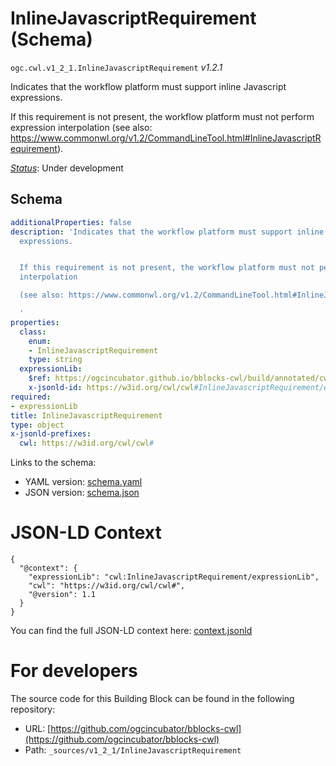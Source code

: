 
# InlineJavascriptRequirement (Schema)

`ogc.cwl.v1_2_1.InlineJavascriptRequirement` *v1.2.1*

Indicates that the workflow platform must support inline Javascript expressions.

If this requirement is not present, the workflow platform must not perform expression interpolation
(see also: https://www.commonwl.org/v1.2/CommandLineTool.html#InlineJavascriptRequirement).


[*Status*](http://www.opengis.net/def/status): Under development

## Schema

```yaml
additionalProperties: false
description: 'Indicates that the workflow platform must support inline Javascript
  expressions.


  If this requirement is not present, the workflow platform must not perform expression
  interpolation

  (see also: https://www.commonwl.org/v1.2/CommandLineTool.html#InlineJavascriptRequirement).

  '
properties:
  class:
    enum:
    - InlineJavascriptRequirement
    type: string
  expressionLib:
    $ref: https://ogcincubator.github.io/bblocks-cwl/build/annotated/cwl/v1_2_1/InlineJavascriptLibraries/schema.yaml
    x-jsonld-id: https://w3id.org/cwl/cwl#InlineJavascriptRequirement/expressionLib
required:
- expressionLib
title: InlineJavascriptRequirement
type: object
x-jsonld-prefixes:
  cwl: https://w3id.org/cwl/cwl#

```

Links to the schema:

* YAML version: [schema.yaml](https://ogcincubator.github.io/bblocks-cwl/build/annotated/cwl/v1_2_1/InlineJavascriptRequirement/schema.json)
* JSON version: [schema.json](https://ogcincubator.github.io/bblocks-cwl/build/annotated/cwl/v1_2_1/InlineJavascriptRequirement/schema.yaml)


# JSON-LD Context

```jsonld
{
  "@context": {
    "expressionLib": "cwl:InlineJavascriptRequirement/expressionLib",
    "cwl": "https://w3id.org/cwl/cwl#",
    "@version": 1.1
  }
}
```

You can find the full JSON-LD context here:
[context.jsonld](https://ogcincubator.github.io/bblocks-cwl/build/annotated/cwl/v1_2_1/InlineJavascriptRequirement/context.jsonld)


# For developers

The source code for this Building Block can be found in the following repository:

* URL: [https://github.com/ogcincubator/bblocks-cwl](https://github.com/ogcincubator/bblocks-cwl)
* Path: `_sources/v1_2_1/InlineJavascriptRequirement`

